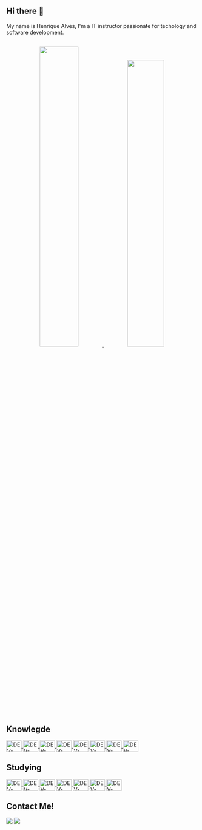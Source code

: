 ## Hi there 👋
My name is Henrique Alves,  I'm a IT instructor passionate for techology and software development.
##
  <div align="center">
  <a href="https://github.com/rickalves">
    <img width="45%" src="https://github-readme-stats.vercel.app/api?username=rickalves&show_icons=true&theme=highcontrast"/>
    <img width="44%" src="https://github-readme-stats.vercel.app/api/top-langs/?username=rickalves&theme=highcontrast&layout=compact"/>
  </a>
 </div>
  
## Knowlegde
<div style="display: inline_block">
  <a href="https://github.com/rickalves">
    <img title="HTML5" alt="DEV-ICON" height="30" width="40" align="center" src="https://cdn.jsdelivr.net/gh/devicons/devicon/icons/html5/html5-original.svg" />
    <img title="CSS3" alt="DEV-ICON"  height="30" width="40" align="center"  src="https://cdn.jsdelivr.net/gh/devicons/devicon/icons/css3/css3-original.svg" />
    <img title="JAVASCRIPT" alt="DEV-ICON"  height="30" width="40" align="center" src="https://cdn.jsdelivr.net/gh/devicons/devicon/icons/javascript/javascript-original.svg" />
    <img title="NODEJS" alt="DEV-ICON"  height="30" width="40" align="center" src="https://cdn.jsdelivr.net/gh/devicons/devicon/icons/nodejs/nodejs-original.svg" />
    <img title="BOOTSTRAP" alt="DEV-ICON"  height="30" width="40" align="center" src="https://cdn.jsdelivr.net/gh/devicons/devicon/icons/bootstrap/bootstrap-plain.svg" />
    <img title="WEBPACK" alt="DEV-ICON" height="30" width="40" align="center"  src="https://cdn.jsdelivr.net/gh/devicons/devicon/icons/webpack/webpack-original.svg"/>
    <img title="MYSQL" alt="DEV-ICON"  height="30" width="40" align="center" src="https://cdn.jsdelivr.net/gh/devicons/devicon/icons/mysql/mysql-original.svg" />
    <img title="JAVA" alt="DEV-ICON"  height="30" width="40" align="center"  src="https://cdn.jsdelivr.net/gh/devicons/devicon/icons/java/java-original-wordmark.svg" />
  </a>
</div>

## Studying
<div style="display: inline_block">
  <a href="https://github.com/rickalves/rickalves">
    <img title="REACT" alt="DEV-ICON" height="30" width="40" align="center" src="https://cdn.jsdelivr.net/gh/devicons/devicon/icons/react/react-original.svg" />
    <img title="VUE.JS" alt="DEV-ICON" height="30" width="40" align="center" src="https://cdn.jsdelivr.net/gh/devicons/devicon/icons/vuejs/vuejs-original.svg" />
    <img title="AWS" alt="DEV-ICON" height="30" width="40" align="center" src="https://cdn.jsdelivr.net/gh/devicons/devicon/icons/amazonwebservices/amazonwebservices-original.svg" />
    <img title="DOCKER" alt="DEV-ICON" height="30" width="40" align="center" src="https://cdn.jsdelivr.net/gh/devicons/devicon/icons/docker/docker-plain-wordmark.svg"/>
    <img title="ANGULAR" alt="DEV-ICON" height="30" width="40" align="center" src="https://cdn.jsdelivr.net/gh/devicons/devicon/icons/angularjs/angularjs-plain.svg"/>
    <img title="FLUTTER" alt="DEV-ICON"height="30" width="40" align="center" src="https://cdn.jsdelivr.net/gh/devicons/devicon/icons/flutter/flutter-original.svg"/>
    <img title="PYTHON" alt="DEV-ICON" height="30" width="40" align="center" src="https://cdn.jsdelivr.net/gh/devicons/devicon/icons/python/python-original.svg"/>
  </a>
</div>

## Contact Me!
  <div>
    <a href="https://www.instagram.com/rick_alves.r/" target="_blank"><img src="https://img.shields.io/badge/Instagram-E4405F?style=for-the-badge&logo=instagram&logoColor=white" target="_blank"></a>
    <a href="https://www.linkedin.com/in/henrique-alves-685a1777/" target="_blank"><img src="https://img.shields.io/badge/LinkedIn-0077B5?style=for-the-badge&logo=linkedin&logoColor=white" target="_blank"></a>
  </div>

